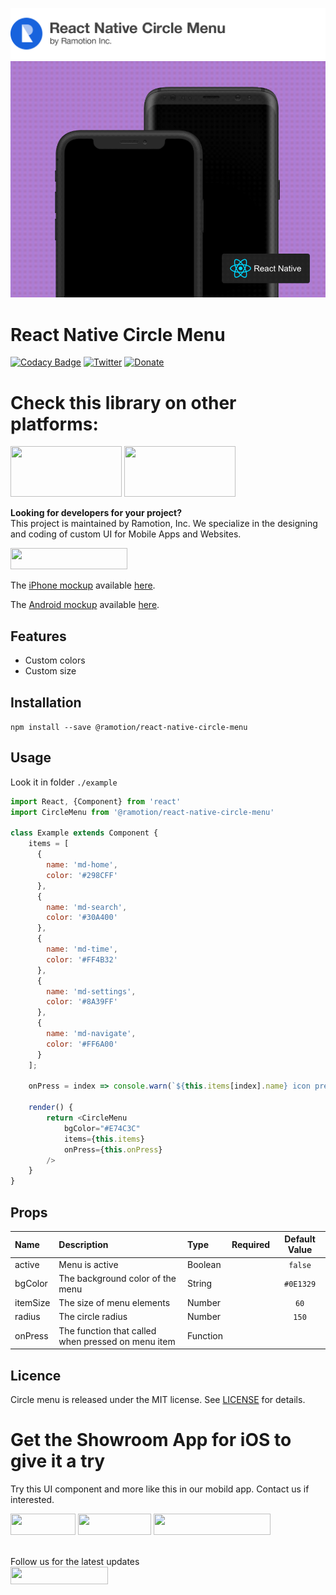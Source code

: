 ![header](./header.png)
![preview](./preview.gif)

# React Native Circle Menu
[![Codacy Badge](https://api.codacy.com/project/badge/Grade/21bf2f9562fc49a6aa9f9e4b7b3111a9)](https://www.codacy.com/app/juri-v/react-native-circle-menu?utm_source=github.com&utm_medium=referral&utm_content=Ramotion/react-native-circle-menu&utm_campaign=badger)
[![Twitter](https://img.shields.io/badge/Twitter-@Ramotion-blue.svg?style=flat)](http://twitter.com/Ramotion)
[![Donate](https://img.shields.io/badge/Donate-PayPal-blue.svg)](https://paypal.me/Ramotion)

# Check this library on other platforms:
<a href="https://github.com/Ramotion/circle-menu"> 
<img src="https://github.com/ramotion/navigation-stack/raw/master/Swift@2x.png" width="178" height="81"></a>
<a href="https://github.com/Ramotion/circle-menu-android"> 
<img src="https://github.com/ramotion/navigation-stack/raw/master/Android_Java@2x.png" width="178" height="81"></a>

**Looking for developers for your project?**<br>
This project is maintained by Ramotion, Inc. We specialize in the designing and coding of custom UI for Mobile Apps and Websites.

<a href="https://dev.ramotion.com/?utm_source=gthb&utm_medium=special&utm_campaign=circle-menu-contact-us">
<img src="https://github.com/ramotion/gliding-collection/raw/master/contact_our_team@2x.png" width="187" height="34"></a> <br>


The [iPhone mockup](https://store.ramotion.com?utm_source=gthb&utm_medium=special&utm_campaign=react-native-circle-menu) available [here](https://store.ramotion.com?utm_source=gthb&utm_medium=special&utm_campaign=react-native-circle-menu).

The [Android mockup](https://store.ramotion.com/product/samsung-galaxy-s8-mockups?utm_source=gthb&utm_medium=special&utm_campaign=react-native-circle-menu) available [here](https://store.ramotion.com/product/samsung-galaxy-s8-mockups?utm_source=gthb&utm_medium=special&utm_campaign=react-native-circle-menu-android).

## Features

* Custom colors
* Custom size

## Installation

`npm install --save @ramotion/react-native-circle-menu`

## Usage

Look it in folder `./example`

```javascript
import React, {Component} from 'react'
import CircleMenu from '@ramotion/react-native-circle-menu'

class Example extends Component {
    items = [
      {
        name: 'md-home',
        color: '#298CFF'
      },
      {
        name: 'md-search',
        color: '#30A400'
      },
      {
        name: 'md-time',
        color: '#FF4B32'
      },
      {
        name: 'md-settings',
        color: '#8A39FF'
      },
      {
        name: 'md-navigate',
        color: '#FF6A00'
      }
    ];
    
    onPress = index => console.warn(`${this.items[index].name} icon pressed!`);
    
    render() {
    	return <CircleMenu
            bgColor="#E74C3C"
            items={this.items}
            onPress={this.onPress}
        />
    }
}
```

## Props
| Name | Description | Type | Required | Default Value |
| :--- | :----- | :--- | :---: | :---: |
| active | Menu is active | Boolean |  | `false` |
| bgColor | The background color of the menu | String |  | `#0E1329` |
| itemSize | The size of menu elements | Number |  | `60` |
| radius | The circle radius | Number |  | `150` |
| onPress | The function that called when pressed on menu item | Function |  |  |

## Licence

Circle menu is released under the MIT license.
See [LICENSE](./LICENSE) for details.
<br>

# Get the Showroom App for iOS to give it a try
Try this UI component and more like this in our mobild app. Contact us if interested.

<a href="https://play.google.com/store/apps/details?id=com.ramotion.showroom" >
<img src="https://raw.githubusercontent.com/Ramotion/react-native-circle-menu/master/google_play@2x.png" width="104" height="34"></a>
<a href="https://itunes.apple.com/app/apple-store/id1182360240?pt=550053&ct=react-native-circle-menu&mt=8" >
<img src="https://github.com/ramotion/gliding-collection/raw/master/app_store@2x.png" width="117" height="34"></a>
<a href="https://dev.ramotion.com/?utm_source=gthb&utm_medium=special&utm_campaign=react-native-circle-menu-contact-us">
<img src="https://github.com/ramotion/gliding-collection/raw/master/contact_our_team@2x.png" width="187" height="34"></a>
<br>
<br>

Follow us for the latest updates<br>
<a href="https://goo.gl/rPFpid" >
<img src="https://i.imgur.com/ziSqeSo.png/" width="156" height="28"></a>
